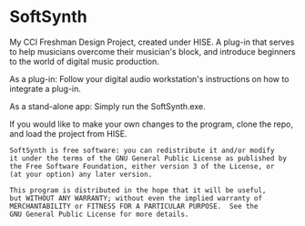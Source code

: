 # SoftSynth
My CCI Freshman Design Project, created under HISE. A plug-in that serves to help musicians overcome their musician's block, and introduce beginners to the world of digital music production.

As a plug-in:
  Follow your digital audio workstation's instructions on how to integrate a plug-in.
  
As a stand-alone app:
  Simply run the SoftSynth.exe.
  
If you would like to make your own changes to the program, clone the repo, and load the project from HISE.

    SoftSynth is free software: you can redistribute it and/or modify
    it under the terms of the GNU General Public License as published by
    the Free Software Foundation, either version 3 of the License, or
    (at your option) any later version.

    This program is distributed in the hope that it will be useful,
    but WITHOUT ANY WARRANTY; without even the implied warranty of
    MERCHANTABILITY or FITNESS FOR A PARTICULAR PURPOSE.  See the
    GNU General Public License for more details.
